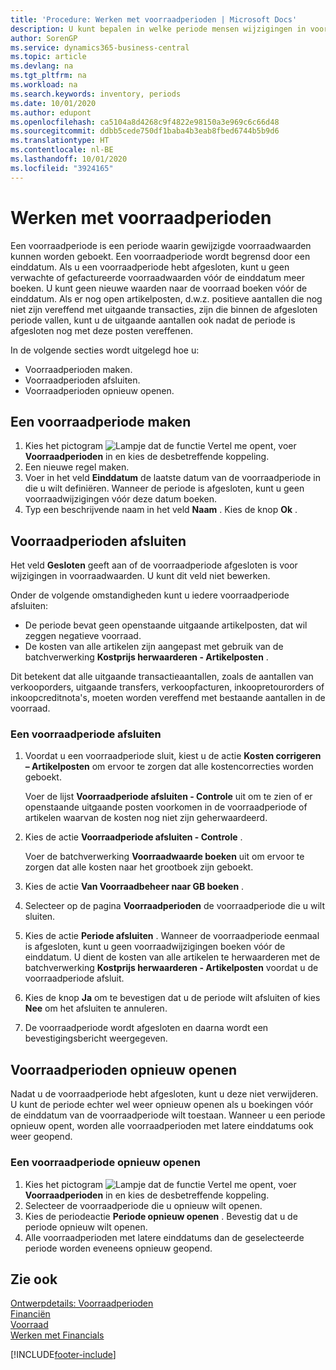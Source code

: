 ```yaml
---
title: 'Procedure: Werken met voorraadperioden | Microsoft Docs'
description: U kunt bepalen in welke periode mensen wijzigingen in voorraad kunnen boeken door voorraadperioden te definiëren.
author: SorenGP
ms.service: dynamics365-business-central
ms.topic: article
ms.devlang: na
ms.tgt_pltfrm: na
ms.workload: na
ms.search.keywords: inventory, periods
ms.date: 10/01/2020
ms.author: edupont
ms.openlocfilehash: ca5104a8d4268c9f4822e98150a3e969c6c66d48
ms.sourcegitcommit: ddbb5cede750df1baba4b3eab8fbed6744b5b9d6
ms.translationtype: HT
ms.contentlocale: nl-BE
ms.lasthandoff: 10/01/2020
ms.locfileid: "3924165"
---
```

# <a name="work-with-inventory-periods"></a>Werken met voorraadperioden
Een voorraadperiode is een periode waarin gewijzigde voorraadwaarden kunnen worden geboekt. Een voorraadperiode wordt begrensd door een einddatum. Als u een voorraadperiode hebt afgesloten, kunt u geen verwachte of gefactureerde voorraadwaarden vóór de einddatum meer boeken. U kunt geen nieuwe waarden naar de voorraad boeken vóór de einddatum. Als er nog open artikelposten, d.w.z. positieve aantallen die nog niet zijn vereffend met uitgaande transacties, zijn die binnen de afgesloten periode vallen, kunt u de uitgaande aantallen ook nadat de periode is afgesloten nog met deze posten vereffenen.  

In de volgende secties wordt uitgelegd hoe u:

* Voorraadperioden maken.  
* Voorraadperioden afsluiten.  
* Voorraadperioden opnieuw openen.  

## <a name="to-create-an-inventory-period"></a>Een voorraadperiode maken  
1. Kies het pictogram ![Lampje dat de functie Vertel me opent](media/ui-search/search_small.png "Vertel me wat u wilt doen"), voer **Voorraadperioden** in en kies de desbetreffende koppeling.  
2. Een nieuwe regel maken.  
3. Voer in het veld **Einddatum** de laatste datum van de voorraadperiode in die u wilt definiëren. Wanneer de periode is afgesloten, kunt u geen voorraadwijzigingen vóór deze datum boeken.  
4. Typ een beschrijvende naam in het veld **Naam** . Kies de knop **Ok** .  

## <a name="closing-inventory-periods"></a>Voorraadperioden afsluiten  
Het veld **Gesloten** geeft aan of de voorraadperiode afgesloten is voor wijzigingen in voorraadwaarden. U kunt dit veld niet bewerken.  

Onder de volgende omstandigheden kunt u iedere voorraadperiode afsluiten:  

* De periode bevat geen openstaande uitgaande artikelposten, dat wil zeggen negatieve voorraad.  
* De kosten van alle artikelen zijn aangepast met gebruik van de batchverwerking **Kostprijs herwaarderen - Artikelposten** .  

Dit betekent dat alle uitgaande transactieaantallen, zoals de aantallen van verkooporders, uitgaande transfers, verkoopfacturen, inkoopretourorders of inkoopcreditnota's, moeten worden vereffend met bestaande aantallen in de voorraad.  

### <a name="to-close-an-inventory-period"></a>Een voorraadperiode afsluiten  
1. Voordat u een voorraadperiode sluit, kiest u de actie **Kosten corrigeren – Artikelposten** om ervoor te zorgen dat alle kostencorrecties worden geboekt.

     Voer de lijst **Voorraadperiode afsluiten - Controle** uit om te zien of er openstaande uitgaande posten voorkomen in de voorraadperiode of artikelen waarvan de kosten nog niet zijn geherwaardeerd.  
2. Kies de actie **Voorraadperiode afsluiten - Controle** .  

     Voer de batchverwerking **Voorraadwaarde boeken** uit om ervoor te zorgen dat alle kosten naar het grootboek zijn geboekt.  
3. Kies de actie **Van Voorraadbeheer naar GB boeken** .  
4. Selecteer op de pagina **Voorraadperioden** de voorraadperiode die u wilt sluiten.  
5. Kies de actie **Periode afsluiten** . Wanneer de voorraadperiode eenmaal is afgesloten, kunt u geen voorraadwijzigingen boeken vóór de einddatum. U dient de kosten van alle artikelen te herwaarderen met de batchverwerking **Kostprijs herwaarderen - Artikelposten** voordat u de voorraadperiode afsluit.  
6. Kies de knop **Ja** om te bevestigen dat u de periode wilt afsluiten of kies **Nee** om het afsluiten te annuleren.  
7. De voorraadperiode wordt afgesloten en daarna wordt een bevestigingsbericht weergegeven.  

## <a name="reopening-inventory-periods"></a>Voorraadperioden opnieuw openen  
Nadat u de voorraadperiode hebt afgesloten, kunt u deze niet verwijderen. U kunt de periode echter wel weer opnieuw openen als u boekingen vóór de einddatum van de voorraadperiode wilt toestaan. Wanneer u een periode opnieuw opent, worden alle voorraadperioden met latere einddatums ook weer geopend.  

### <a name="to-reopen-an-inventory-period"></a>Een voorraadperiode opnieuw openen  
1. Kies het pictogram ![Lampje dat de functie Vertel me opent](media/ui-search/search_small.png "Vertel me wat u wilt doen"), voer **Voorraadperioden** in en kies de desbetreffende koppeling.  
2. Selecteer de voorraadperiode die u opnieuw wilt openen.  
3. Kies de periodeactie **Periode opnieuw openen** . Bevestig dat u de periode opnieuw wilt openen.  
4. Alle voorraadperioden met latere einddatums dan de geselecteerde periode worden eveneens opnieuw geopend.  

## <a name="see-also"></a>Zie ook  
[Ontwerpdetails: Voorraadperioden](design-details-inventory-periods.md)  
[Financiën](finance.md)  
[Voorraad](inventory-manage-inventory.md)  
[Werken met Financials](ui-work-product.md)


[!INCLUDE[footer-include](includes/footer-banner.md)]